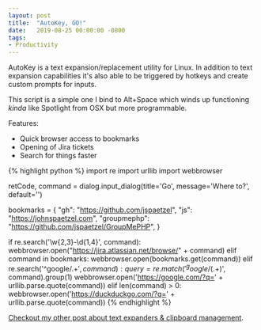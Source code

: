 ```yaml
---
layout: post
title:  "AutoKey, GO!"
date:   2019-08-25 00:00:00 -0800
tags:
- Productivity
---
```


AutoKey is a text expansion/replacement utility for Linux. In addition to text expansion capabilities it's also able to be triggered by hotkeys and create custom prompts for inputs. 

This script is a simple one I bind to Alt+Space which winds up functioning _kinda_ like Spotlight from OSX but more programmable.

Features:
* Quick browser access to bookmarks
* Opening of Jira tickets
* Search for things faster

{% highlight python %}
import re
import urllib
import webbrowser

retCode, command = dialog.input_dialog(title='Go',
                                       message='Where to?',
                                       default='')

bookmarks = {
    "gh": "https://github.com/jspaetzel",
    "js": "https://johnspaetzel.com",
    "groupmephp": "https://github.com/jspaetzel/GroupMePHP",
}

if re.search('\\w{2,3}-\\d{1,4}', command):
    webbrowser.open("https://jira.atlassian.net/browse/" + command)
elif command in bookmarks:
    webbrowser.open(bookmarks.get(command))
elif re.search('^google/.+$', command):
    query = re.match('^google/(.+)$', command).group(1)
    webbrowser.open('https://google.com/?q=' + urllib.parse.quote(command))
elif len(command) > 0:
    webbrowser.open('https://duckduckgo.com/?q=' + urllib.parse.quote(command))
{% endhighlight %}

[Checkout my other post about text expanders & clipboard management](text-expansion-clipboard-management).